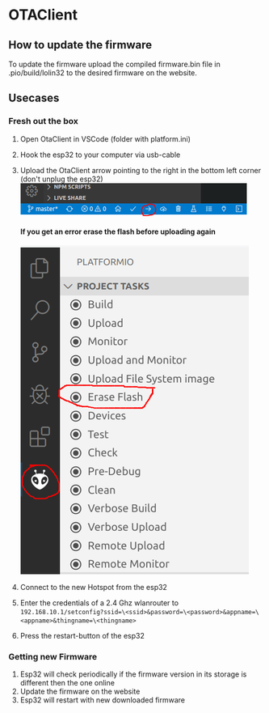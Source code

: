 # OTAClient

## How to update the firmware

To update the firmware upload the compiled firmware.bin file in .pio/build/lolin32 to the desired firmware on the website.

## Usecases

### Fresh out the box

1. Open OtaClient in VSCode (folder with platform.ini)
2. Hook the esp32 to your computer via usb-cable
3. Upload the OtaClient arrow pointing to the right in the bottom left corner (don't unplug the esp32)
   ![](images/uploadbutton.png)
   
   #### If you get an error erase the flash before uploading again
   ![](images/eraseflash.png)

4. Connect to the new Hotspot from the esp32
5. Enter the credentials of a 2.4 Ghz wlanrouter to `192.168.10.1/setconfig?ssid=\<ssid>&password=\<password>&appname=\<appname>&thingname=\<thingname>`
6. Press the restart-button of the esp32

### Getting new Firmware

1. Esp32 will check periodically if the firmware version in its storage is different then the one online
2. Update the firmware on the website
3. Esp32 will restart with new downloaded firmware
